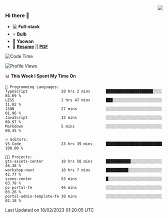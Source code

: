 <img align="right" src="https://github-readme-stats.vercel.app/api?username=LolipopJ&show_icons=true&count_private=true&hide_title=true&include_all_commits=true&theme=vue">

### Hi there 👋

- :computer: **Full-stack**
- :star: **Bulb**
- :pill: **Yaowan**
- :milky_way: [**Resume**](https://lolipopj.github.io/resume/) || [**PDF**](https://cdn.jsdelivr.net/gh/lolipopj/resume/export/resume-en.pdf)

<!--START_SECTION:waka-->
![Code Time](http://img.shields.io/badge/Code%20Time-960%20hrs%207%20mins-blue)

![Profile Views](http://img.shields.io/badge/Profile%20Views-2-blue)

📊 **This Week I Spent My Time On** 

```text
💬 Programming Languages: 
TypeScript               20 hrs 2 mins       █████████████████████░░░░   84.69 % 
LESS                     2 hrs 47 mins       ███░░░░░░░░░░░░░░░░░░░░░░   11.82 % 
JSON                     27 mins             ░░░░░░░░░░░░░░░░░░░░░░░░░   01.96 % 
JavaScript               13 mins             ░░░░░░░░░░░░░░░░░░░░░░░░░   00.97 % 
Markdown                 5 mins              ░░░░░░░░░░░░░░░░░░░░░░░░░   00.35 % 

🔥 Editors: 
VS Code                  23 hrs 39 mins      █████████████████████████   100.00 % 

🐱‍💻 Projects: 
gts-assets-center        10 hrs 58 mins      ███████████░░░░░░░░░░░░░░   46.38 % 
workshop-next            10 hrs 7 mins       ██████████░░░░░░░░░░░░░░░   42.77 % 
scene-center             53 mins             █░░░░░░░░░░░░░░░░░░░░░░░░   03.78 % 
pc-portal-fe             46 mins             ░░░░░░░░░░░░░░░░░░░░░░░░░   03.26 % 
portal-admin-template-fe 30 mins             ░░░░░░░░░░░░░░░░░░░░░░░░░   02.18 % 

```


 Last Updated on 16/02/2023 01:20:05 UTC
<!--END_SECTION:waka-->
